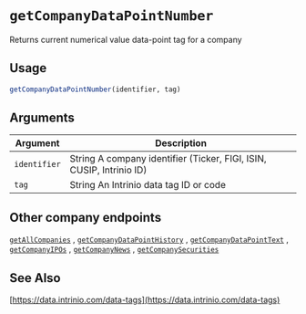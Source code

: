 # `getCompanyDataPointNumber`

Returns current numerical value data-point tag for a company

## Usage

```r
getCompanyDataPointNumber(identifier, tag)
```

## Arguments

Argument      |Description
------------- |----------------
```identifier```     |     String A company identifier (Ticker, FIGI, ISIN, CUSIP, Intrinio ID)
```tag```     |     String An Intrinio data tag ID or code

## Other company endpoints

  [`getAllCompanies`](getAllCompanies.html) ,
  [`getCompanyDataPointHistory`](getCompanyDataPointHistory.html) ,
  [`getCompanyDataPointText`](getCompanyDataPointText.html) ,
  [`getCompanyIPOs`](getCompanyIPOs.html) ,
  [`getCompanyNews`](getCompanyNews.html) ,
  [`getCompanySecurities`](getCompanySecurities.html) 

## See Also
 [https://data.intrinio.com/data-tags](https://data.intrinio.com/data-tags) 
